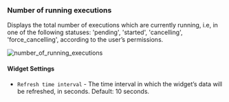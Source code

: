 ### Number of running executions
Displays the total number of executions which are currently running, i.e, in one of the following statuses: 'pending', 'started', 'cancelling', 'force_cancelling', according to the user’s permissions.

![number_of_running_executions](https://docs.cloudify.co/4.5.5/images/ui/widgets/num_of_running_executions.png)

#### Widget Settings
* `Refresh time interval` - The time interval in which the widget’s data will be refreshed, in seconds. Default: 10 seconds.
